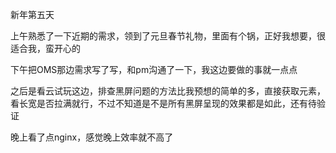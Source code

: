 新年第五天

上午熟悉了一下近期的需求，领到了元旦春节礼物，里面有个锅，正好我想要，很适合我，蛮开心的

下午把OMS那边需求写了写，和pm沟通了一下，我这边要做的事就一点点

之后是看云试玩这边，排查黑屏问题的方法比我预想的简单的多，直接获取元素，看长宽是否拉满就行，不过不知道是不是所有黑屏呈现的效果都是如此，还有待验证

晚上看了点nginx，感觉晚上效率就不高了